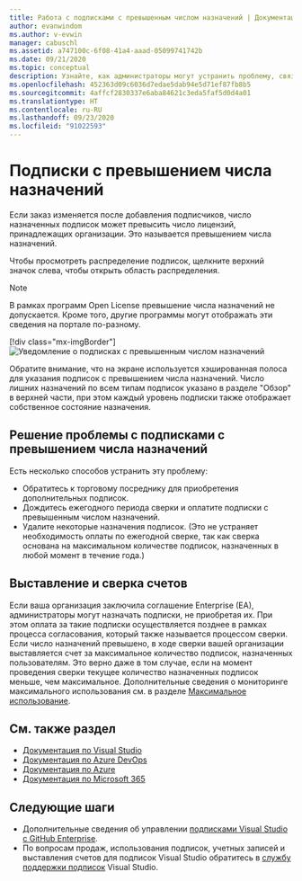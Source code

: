 ```yaml
---
title: Работа с подписками с превышенным числом назначений | Документация Майкрософт
author: evanwindom
ms.author: v-evwin
manager: cabuschl
ms.assetid: a747100c-6f08-41a4-aaad-05099741742b
ms.date: 09/21/2020
ms.topic: conceptual
description: Узнайте, как администраторы могут устранить проблему, связанную с превышением числа назначений подписок
ms.openlocfilehash: 452363d09c6036d7edae5dab94e5d71ef87fb8b5
ms.sourcegitcommit: 4affcf2830337e6aba84621c3eda5faf5d0d4a01
ms.translationtype: HT
ms.contentlocale: ru-RU
ms.lasthandoff: 09/23/2020
ms.locfileid: "91022593"
---
```

# <a name="over-allocated-subscriptions"></a>Подписки с превышением числа назначений
Если заказ изменяется после добавления подписчиков, число назначенных подписок может превысить число лицензий, принадлежащих организации. Это называется превышением числа назначений.  

Чтобы просмотреть распределение подписок, щелкните верхний значок слева, чтобы открыть область распределения.  

> [!NOTE]
> В рамках программ Open License превышение числа назначений не допускается.  Кроме того, другие программы могут отображать эти сведения на портале по-разному.
>
> [!div class="mx-imgBorder"]
> ![Уведомление о подписках с превышенным числом назначений](_img/over-claimed/over-claimed-alert.png "Число назначений указано в обзоре и представлено хэшированной полосой на диаграмме для каждого типа подписки.")

Обратите внимание, что на экране используется хэшированная полоса для указания подписок с превышением числа назначений.  Число лишних назначений по всем типам подписок указано в разделе "Обзор" в верхней части, при этом каждый уровень подписки также отображает собственное состояние назначения.  

## <a name="resolve-over-allocated-subscriptions"></a>Решение проблемы с подписками с превышением числа назначений
Есть несколько способов устранить эту проблему:
- Обратитесь к торговому посреднику для приобретения дополнительных подписок.
- Дождитесь ежегодного периода сверки и оплатите подписки с превышенным числом назначений. 
- Удалите некоторые назначения подписок.  (Это не устраняет необходимость оплаты по ежегодной сверке, так как сверка основана на максимальном количестве подписок, назначенных в любой момент в течение года.)

## <a name="billing-and-true-up"></a>Выставление и сверка счетов
Если ваша организация заключила соглашение Enterprise (EA), администраторы могут назначать подписки, не приобретая их. При этом оплата за такие подписки осуществляется позднее в рамках процесса согласования, который также называется процессом сверки.  Если число назначений превышено, в ходе сверки вашей организации выставляется счет за максимальное количество подписок, назначенных пользователям.  Это верно даже в том случае, если на момент проведения сверки текущее количество назначенных подписок меньше, чем максимальное.  Дополнительные сведения о мониторинге максимального использования см. в разделе [Максимальное использование](maximum-usage.md).


## <a name="see-also"></a>См. также раздел
- [Документация по Visual Studio](/visualstudio/)
- [Документация по Azure DevOps](/azure/devops/)
- [Документация по Azure](/azure/)
- [Документация по Microsoft 365](/microsoft-365/)

## <a name="next-steps"></a>Следующие шаги
- Дополнительные сведения об управлении [подписками Visual Studio с GitHub Enterprise](assign-github.md).
- По вопросам продаж, использования подписок, учетных записей и выставления счетов для подписок Visual Studio обратитесь в [службу поддержки подписок](https://visualstudio.microsoft.com/subscriptions/support/) Visual Studio.